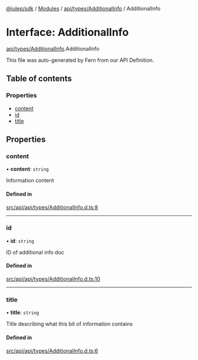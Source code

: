 [@julep/sdk](../README.md) / [Modules](../modules.md) / [api/types/AdditionalInfo](../modules/api_types_AdditionalInfo.md) / AdditionalInfo

# Interface: AdditionalInfo

[api/types/AdditionalInfo](../modules/api_types_AdditionalInfo.md).AdditionalInfo

This file was auto-generated by Fern from our API Definition.

## Table of contents

### Properties

- [content](api_types_AdditionalInfo.AdditionalInfo.md#content)
- [id](api_types_AdditionalInfo.AdditionalInfo.md#id)
- [title](api_types_AdditionalInfo.AdditionalInfo.md#title)

## Properties

### content

• **content**: `string`

Information content

#### Defined in

[src/api/api/types/AdditionalInfo.d.ts:8](https://github.com/julep-ai/samantha-monorepo/blob/9aefd53/sdks/js/src/api/api/types/AdditionalInfo.d.ts#L8)

___

### id

• **id**: `string`

ID of additional info doc

#### Defined in

[src/api/api/types/AdditionalInfo.d.ts:10](https://github.com/julep-ai/samantha-monorepo/blob/9aefd53/sdks/js/src/api/api/types/AdditionalInfo.d.ts#L10)

___

### title

• **title**: `string`

Title describing what this bit of information contains

#### Defined in

[src/api/api/types/AdditionalInfo.d.ts:6](https://github.com/julep-ai/samantha-monorepo/blob/9aefd53/sdks/js/src/api/api/types/AdditionalInfo.d.ts#L6)
